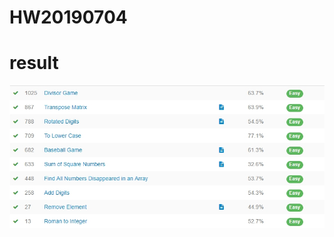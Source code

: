 # HW20190704
# result
![alt text](https://github.com/jarker1122/HW20190704/blob/master/leetcode.jpg?raw=true)
